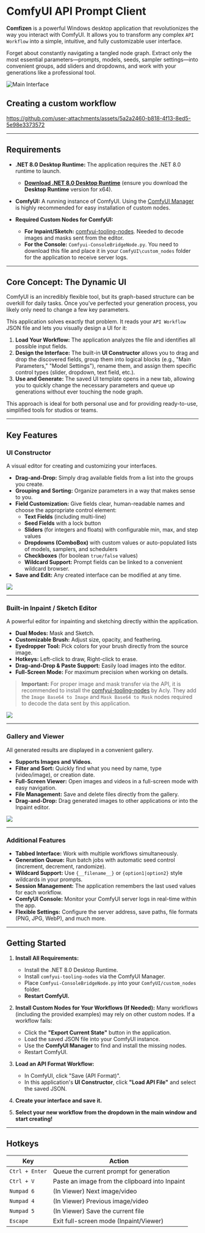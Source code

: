 # ComfyUI API Prompt Client

**Comfizen** is a powerful Windows desktop application that revolutionizes the way you interact with ComfyUI. It allows you to transform any complex `API Workflow` into a simple, intuitive, and fully customizable user interface.

Forget about constantly navigating a tangled node graph. Extract only the most essential parameters—prompts, models, seeds, sampler settings—into convenient groups, add sliders and dropdowns, and work with your generations like a professional tool.

![Main Interface](readme/main.jpg)

## Creating a custom workflow
https://github.com/user-attachments/assets/5a2a2460-b818-4f13-8ed5-5e98e3373572

---

## Requirements

- **.NET 8.0 Desktop Runtime:** The application requires the .NET 8.0 runtime to launch.
  - [**Download .NET 8.0 Desktop Runtime**](https://dotnet.microsoft.com/en-us/download/dotnet/8.0/runtime) (ensure you download the **Desktop Runtime** version for x64).

- **ComfyUI:** A running instance of ComfyUI. Using the [ComfyUI Manager](https://github.com/ltdrdata/ComfyUI-Manager) is highly recommended for easy installation of custom nodes.

- **Required Custom Nodes for ComfyUI:**
  - **For Inpaint/Sketch:** [comfyui-tooling-nodes](https://github.com/Acly/comfyui-tooling-nodes). Needed to decode images and masks sent from the editor.
  - **For the Console:** `Comfyui-ConsoleBridgeNode.py`. You need to download this file and place it in your `ComfyUI\custom_nodes` folder for the application to receive server logs.

---

## Core Concept: The Dynamic UI

ComfyUI is an incredibly flexible tool, but its graph-based structure can be overkill for daily tasks. Once you've perfected your generation process, you likely only need to change a few key parameters.

This application solves exactly that problem. It reads your `API Workflow` JSON file and lets you visually design a UI for it:

1.  **Load Your Workflow:** The application analyzes the file and identifies all possible input fields.
2.  **Design the Interface:** The built-in **UI Constructor** allows you to drag and drop the discovered fields, group them into logical blocks (e.g., "Main Parameters," "Model Settings"), rename them, and assign them specific control types (slider, dropdown, text field, etc.).
3.  **Use and Generate:** The saved UI template opens in a new tab, allowing you to quickly change the necessary parameters and queue up generations without ever touching the node graph.

This approach is ideal for both personal use and for providing ready-to-use, simplified tools for studios or teams.

---

## Key Features

### UI Constructor
A visual editor for creating and customizing your interfaces.
- **Drag-and-Drop:** Simply drag available fields from a list into the groups you create.
- **Grouping and Sorting:** Organize parameters in a way that makes sense to you.
- **Field Customization:** Give fields clear, human-readable names and choose the appropriate control element:
    - **Text Fields** (including multi-line)
    - **Seed Fields** with a lock button
    - **Sliders** (for integers and floats) with configurable min, max, and step values
    - **Dropdowns (ComboBox)** with custom values or auto-populated lists of models, samplers, and schedulers
    - **Checkboxes** (for boolean `true/false` values)
    - **Wildcard Support:** Prompt fields can be linked to a convenient wildcard browser.
- **Save and Edit:** Any created interface can be modified at any time.

![](readme/designer.jpg)

---

### Built-in Inpaint / Sketch Editor
A powerful editor for inpainting and sketching directly within the application.
- **Dual Modes:** Mask and Sketch.
- **Customizable Brush:** Adjust size, opacity, and feathering.
- **Eyedropper Tool:** Pick colors for your brush directly from the source image.
- **Hotkeys:** Left-click to draw, Right-click to erase.
- **Drag-and-Drop & Paste Support:** Easily load images into the editor.
- **Full-Screen Mode:** For maximum precision when working on details.

> **Important:** For proper image and mask transfer via the API, it is recommended to install the [comfyui-tooling-nodes](https://github.com/Acly/comfyui-tooling-nodes) by Acly. They add the `Image Base64 to Image` and `Mask Base64 to Mask` nodes required to decode the data sent by this application.

![](readme/inpaint.jpg)

---

### Gallery and Viewer
All generated results are displayed in a convenient gallery.
- **Supports Images and Videos.**
- **Filter and Sort:** Quickly find what you need by name, type (video/image), or creation date.
- **Full-Screen Viewer:** Open images and videos in a full-screen mode with easy navigation.
- **File Management:** Save and delete files directly from the gallery.
- **Drag-and-Drop:** Drag generated images to other applications or into the Inpaint editor.

![](readme/gallery.jpg)

---

### Additional Features
- **Tabbed Interface:** Work with multiple workflows simultaneously.
- **Generation Queue:** Run batch jobs with automatic seed control (increment, decrement, randomize).
- **Wildcard Support:** Use `{__filename__}` or `{option1|option2}` style wildcards in your prompts.
- **Session Management:** The application remembers the last used values for each workflow.
- **ComfyUI Console:** Monitor your ComfyUI server logs in real-time within the app.
- **Flexible Settings:** Configure the server address, save paths, file formats (PNG, JPG, WebP), and much more.

---

## Getting Started

1.  **Install All Requirements:**
    - Install the .NET 8.0 Desktop Runtime.
    - Install `comfyui-tooling-nodes` via the ComfyUI Manager.
    - Place `Comfyui-ConsoleBridgeNode.py` into your `ComfyUI/custom_nodes` folder.
    - **Restart ComfyUI.**

2.  **Install Custom Nodes for Your Workflows (If Needed):**
    Many workflows (including the provided examples) may rely on other custom nodes. If a workflow fails:
    - Click the **"Export Current State"** button in the application.
    - Load the saved JSON file into your ComfyUI instance.
    - Use the **ComfyUI Manager** to find and install the missing nodes.
    - Restart ComfyUI.

3.  **Load an API Format Workflow:**
    - In ComfyUI, click "Save (API Format)".
    - In this application's **UI Constructor**, click **"Load API File"** and select the saved JSON.
4.  **Create your interface and save it.**
5.  **Select your new workflow from the dropdown in the main window and start creating!**

---

## Hotkeys

| Key             | Action                                          |
|-----------------|-------------------------------------------------|
| `Ctrl + Enter`  | Queue the current prompt for generation         |
| `Ctrl + V`      | Paste an image from the clipboard into Inpaint  |
| `Numpad 6`      | (In Viewer) Next image/video                    |
| `Numpad 4`      | (In Viewer) Previous image/video                |
| `Numpad 5`      | (In Viewer) Save the current file               |
| `Escape`        | Exit full-screen mode (Inpaint/Viewer)          |
